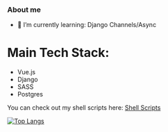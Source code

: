 ### About me

- 🌱 I’m currently learning: Django Channels/Async

# Main Tech Stack:

- Vue.js
- Django
- SASS
- Postgres


You can check out my shell scripts here: [Shell Scripts](https://github.com/EclecticOwl/shell-scripts)


[![Top Langs](https://github-readme-stats.vercel.app/api/top-langs/?username=eclecticowl&theme=dark&layout=compact)](https://github.com/anuraghazra/github-readme-stats)

<!--
**EclecticOwl/EclecticOwl** is a ✨ _special_ ✨ repository because its `README.md` (this file) appears on your GitHub profile.

Here are some ideas to get you started:

- 🔭 I’m currently working on ...
- 🌱 I’m currently learning ...
- 👯 I’m looking to collaborate on ...
- 🤔 I’m looking for help with ...
- 💬 Ask me about ...
- 📫 How to reach me: ...
- 😄 Pronouns: ...
- ⚡ Fun fact: ...
-->

